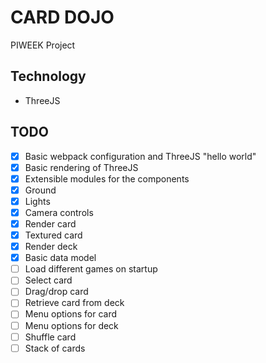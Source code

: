 # CARD DOJO

PIWEEK Project

## Technology

- ThreeJS

## TODO

- [x] Basic webpack configuration and ThreeJS "hello world"
- [x] Basic rendering of ThreeJS
- [x] Extensible modules for the components
- [x] Ground
- [x] Lights
- [x] Camera controls
- [x] Render card
- [x] Textured card
- [x] Render deck
- [x] Basic data model
- [ ] Load different games on startup
- [ ] Select card
- [ ] Drag/drop card
- [ ] Retrieve card from deck
- [ ] Menu options for card
- [ ] Menu options for deck
- [ ] Shuffle card
- [ ] Stack of cards
